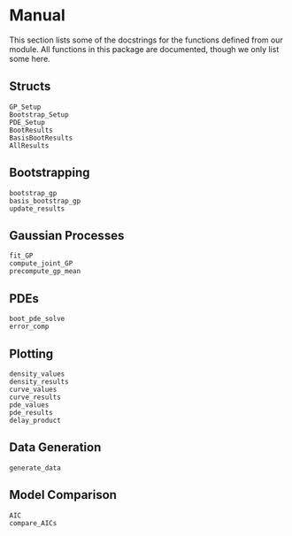 # Manual

This section lists some of the docstrings for the functions defined from our module. All functions in this package are documented, though we only list some here.

## Structs 
```@docs 
GP_Setup
Bootstrap_Setup
PDE_Setup
BootResults
BasisBootResults
AllResults
```

## Bootstrapping 
```@docs 
bootstrap_gp
basis_bootstrap_gp
update_results
```

## Gaussian Processes
```@docs 
fit_GP
compute_joint_GP
precompute_gp_mean
```

## PDEs 
```@docs 
boot_pde_solve
error_comp
```

## Plotting 
```@docs 
density_values
density_results
curve_values
curve_results
pde_values
pde_results
delay_product
```

## Data Generation 
```@docs 
generate_data 
```

## Model Comparison 
```@docs 
AIC 
compare_AICs 
```